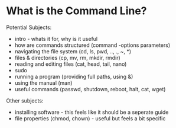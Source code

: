 # What is the Command Line?

Potential Subjects:
* intro - whats it for, why is it useful
* how are commands structured (command -options parameters)
* navigating the file system (cd, ls, pwd, .., ., ~, *)
* files & directories (cp, mv, rm, mkdir, rmdir)
* reading and editing files (cat, head, tail, nano)
* sudo
* running a program (providing full paths, using &)
* using the manual (man)
* useful commands (passwd, shutdown, reboot, halt, cat, wget)

Other subjects:
* installing software - this feels like it should be a seperate guide
* file properties (chmod, chown) - useful but feels a bit specific 
